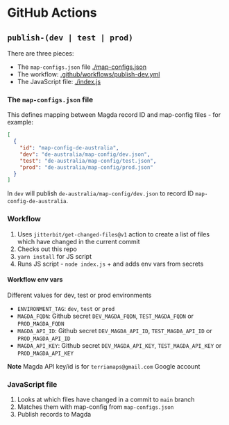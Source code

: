 # GitHub Actions

## `publish-(dev | test | prod)`

There are three pieces:

- The `map-configs.json` file [./map-configs.json](https://github.com/TerriaJS/saas-catalogs-public/blob/main/map-configs.json)
- The workflow: [.github/workflows/publish-dev.yml](https://github.com/TerriaJS/saas-catalogs-public/blob/main/.github/workflows/publish-dev.yml)
- The JavaScript file: [./index.js](https://github.com/TerriaJS/saas-catalogs-public/blob/main/index.js)

### The `map-configs.json` file

This defines mapping between Magda record ID and map-config files - for example:

```json
[
  {
    "id": "map-config-de-australia",
    "dev": "de-australia/map-config/dev.json",
    "test": "de-australia/map-config/test.json",
    "prod": "de-australia/map-config/prod.json"
  }
]
```

In `dev` will publish `de-australia/map-config/dev.json` to record ID `map-config-de-australia`.

### Workflow

1. Uses `jitterbit/get-changed-files@v1` action to create a list of files which have changed in the current commit
2. Checks out this repo
3. `yarn install` for JS script
4. Runs JS script - `node index.js` + and adds env vars from secrets

#### Workflow env vars

Different values for dev, test or prod environments

- `ENVIRONMENT_TAG`: `dev`, `test` or `prod`
- `MAGDA_FQDN`: Github secret `DEV_MAGDA_FQDN`, `TEST_MAGDA_FQDN` or `PROD_MAGDA_FQDN`
- `MAGDA_API_ID`: Github secret `DEV_MAGDA_API_ID`, `TEST_MAGDA_API_ID` or `PROD_MAGDA_API_ID`
- `MAGDA_API_KEY`: Github secret `DEV_MAGDA_API_KEY`, `TEST_MAGDA_API_KEY` or `PROD_MAGDA_API_KEY`

**Note** Magda API key/id is for `terriamaps@gmail.com` Google account

### JavaScript file

1. Looks at which files have changed in a commit to `main` branch
2. Matches them with map-config from `map-configs.json`
3. Publish records to Magda
